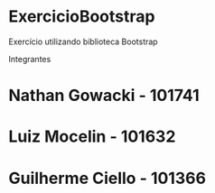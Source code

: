 # ExercicioBootstrap
Exercício utilizando biblioteca Bootstrap

Integrantes
# Nathan Gowacki - 101741
# Luiz Mocelin - 101632
# Guilherme Ciello - 101366
